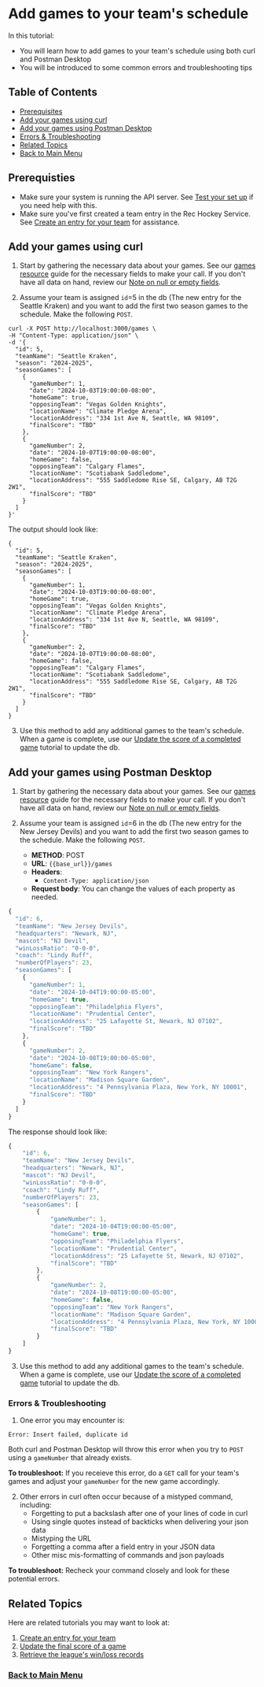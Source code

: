 # Add games to your team's schedule

In this tutorial:

- You will learn how to add games to your team's schedule using both
curl and Postman Desktop
- You will be introduced to some common errors and troubleshooting tips

## Table of Contents
- [Prerequisites](#1)
- [Add your games using curl](#2)
- [Add your games using Postman Desktop](#3)
- [Errors & Troubleshooting](#4)
- [Related Topics](#5)
- [Back to Main Menu](nav.md)

<a id="1"></a>
## Prerequisties

- Make sure your system is running the API server. See [Test your set up](test-system.md) if you need help with this.
- Make sure you've first created a team entry in the Rec Hockey Service. See [Create an entry for your team](tut-create-team.md) for assistance.

<a id="2"></a>
## Add your games using curl

1. Start by gathering the necessary data about your games. See our [games resource](res-games.md) guide for the necessary fields to make your call. If you don't have all data on hand, review our [Note on null or empty fields](tut-null-fields.md).

2. Assume your team is assigned `id`=5 in the db (The new entry for the Seattle Kraken) and you want to add the first two season games to the schedule. Make the following `POST`.

```shell
curl -X POST http://localhost:3000/games \
-H "Content-Type: application/json" \
-d '{
  "id": 5,
  "teamName": "Seattle Kraken",
  "season": "2024-2025",
  "seasonGames": [
    {
      "gameNumber": 1,
      "date": "2024-10-03T19:00:00-08:00",
      "homeGame": true,
      "opposingTeam": "Vegas Golden Knights",
      "locationName": "Climate Pledge Arena",
      "locationAddress": "334 1st Ave N, Seattle, WA 98109",
      "finalScore": "TBD"
    },
    {
      "gameNumber": 2,
      "date": "2024-10-07T19:00:00-08:00",
      "homeGame": false,
      "opposingTeam": "Calgary Flames",
      "locationName": "Scotiabank Saddledome",
      "locationAddress": "555 Saddledome Rise SE, Calgary, AB T2G 2W1",
      "finalScore": "TBD"
    }
  ]
}'
```

The output should look like:

```shell
{
  "id": 5,
  "teamName": "Seattle Kraken",
  "season": "2024-2025",
  "seasonGames": [
    {
      "gameNumber": 1,
      "date": "2024-10-03T19:00:00-08:00",
      "homeGame": true,
      "opposingTeam": "Vegas Golden Knights",
      "locationName": "Climate Pledge Arena",
      "locationAddress": "334 1st Ave N, Seattle, WA 98109",
      "finalScore": "TBD"
    },
    {
      "gameNumber": 2,
      "date": "2024-10-07T19:00:00-08:00",
      "homeGame": false,
      "opposingTeam": "Calgary Flames",
      "locationName": "Scotiabank Saddledome",
      "locationAddress": "555 Saddledome Rise SE, Calgary, AB T2G 2W1",
      "finalScore": "TBD"
    }
  ]
}
```

3. Use this method to add any additional games to the team's schedule. When a game is complete, use our [Update the score of a completed game](tut-add-score.md) tutorial to update the db.

<a id="3"></a>
## Add your games using Postman Desktop

1. Start by gathering the necessary data about your games. See our [games resource](res-games.md) guide for the necessary fields to make your call. If you don't have all data on hand, review our [Note on null or empty fields](tut-null-fields.md).

2. Assume your team is assigned `id`=6 in the db (The new entry for the New Jersey Devils) and you want to add the first two season games to the schedule. Make the following `POST`. 

    * **METHOD**: POST
    * **URL**: `{{base_url}}/games`
    * **Headers**:
        * `Content-Type: application/json`
    * **Request body**:
        You can change the values of each property as needed.

```js
{
  "id": 6,
  "teamName": "New Jersey Devils",
  "headquarters": "Newark, NJ",
  "mascot": "NJ Devil",
  "winLossRatio": "0-0-0",
  "coach": "Lindy Ruff",
  "numberOfPlayers": 23,
  "seasonGames": [
    {
      "gameNumber": 1,
      "date": "2024-10-04T19:00:00-05:00",
      "homeGame": true,
      "opposingTeam": "Philadelphia Flyers",
      "locationName": "Prudential Center",
      "locationAddress": "25 Lafayette St, Newark, NJ 07102",
      "finalScore": "TBD"
    },
    {
      "gameNumber": 2,
      "date": "2024-10-08T19:00:00-05:00",
      "homeGame": false,
      "opposingTeam": "New York Rangers",
      "locationName": "Madison Square Garden",
      "locationAddress": "4 Pennsylvania Plaza, New York, NY 10001",
      "finalScore": "TBD"
    }
  ]
}
```

The response should look like:

```js
{
    "id": 6,
    "teamName": "New Jersey Devils",
    "headquarters": "Newark, NJ",
    "mascot": "NJ Devil",
    "winLossRatio": "0-0-0",
    "coach": "Lindy Ruff",
    "numberOfPlayers": 23,
    "seasonGames": [
        {
            "gameNumber": 1,
            "date": "2024-10-04T19:00:00-05:00",
            "homeGame": true,
            "opposingTeam": "Philadelphia Flyers",
            "locationName": "Prudential Center",
            "locationAddress": "25 Lafayette St, Newark, NJ 07102",
            "finalScore": "TBD"
        },
        {
            "gameNumber": 2,
            "date": "2024-10-08T19:00:00-05:00",
            "homeGame": false,
            "opposingTeam": "New York Rangers",
            "locationName": "Madison Square Garden",
            "locationAddress": "4 Pennsylvania Plaza, New York, NY 10001",
            "finalScore": "TBD"
        }
    ]
}
```

3. Use this method to add any additional games to the team's schedule. When a game is complete, use our [Update the score of a completed game](tut-add-score.md) tutorial to update the db.

<a id="4"></a>
### Errors & Troubleshooting

1. One error you may encounter is:

```shell
Error: Insert failed, duplicate id
```
Both curl and Postman Desktop will throw this error when you try to `POST` using a  `gameNumber` that already exists. 

**To troubleshoot:** If you receieve this error, do a `GET` call for your team's games and adjust your `gameNumber` for the new game accordingly.

2. Other errors in curl often occur because of a mistyped command, including:
    - Forgetting to put a backslash after one of your lines of code in curl
    - Using single quotes instead of backticks when delivering your json data
    - Mistyping the URL
    - Forgetting a comma after a field entry in your JSON data
    - Other misc mis-formatting of commands and json payloads

**To troubleshoot:** Recheck your command closely and look for these potential errors.


<a id="5"></a>
## Related Topics

Here are related tutorials you may want to look at:

1. [Create an entry for your team](tut-create-team.md)
2. [Update the final score of a game](tut-add-score.md)
3. [Retrieve the league's win/loss records](tut-get-wins.md)

### [Back to Main Menu](nav.md)
